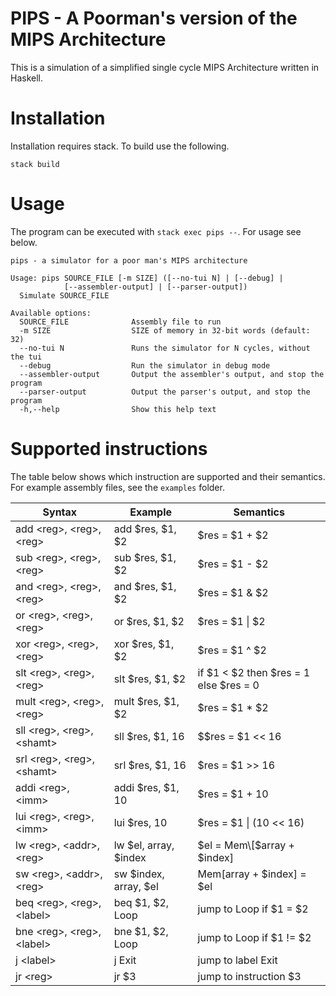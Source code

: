 # PIPS - A Poorman's version of the MIPS Architecture
This is a simulation of a simplified single cycle MIPS Architecture written in Haskell.

# Installation
Installation requires stack. To build use the following.
```
stack build
```
# Usage
The program can be executed with `stack exec pips --`. For usage see below.

```
pips - a simulator for a poor man's MIPS architecture

Usage: pips SOURCE_FILE [-m SIZE] ([--no-tui N] | [--debug] |
            [--assembler-output] | [--parser-output])
  Simulate SOURCE_FILE

Available options:
  SOURCE_FILE              Assembly file to run
  -m SIZE                  SIZE of memory in 32-bit words (default: 32)
  --no-tui N               Runs the simulator for N cycles, without the tui
  --debug                  Run the simulator in debug mode
  --assembler-output       Output the assembler's output, and stop the program
  --parser-output          Output the parser's output, and stop the program
  -h,--help                Show this help text

```

# Supported instructions
The table below shows which instruction are supported and their semantics. 
For example assembly files, see the `examples` folder.

| Syntax                          | Example               | Semantics                              |
| ---                             | ---                   | ---                                    |
| add \<reg\>, \<reg\>, \<reg\>   | add $res, $1, $2      | $res = $1 + $2                         |
| sub \<reg\>, \<reg\>, \<reg\>   | sub $res, $1, $2      | $res = $1 - $2                         |
| and \<reg\>, \<reg\>, \<reg\>   | and $res, $1, $2      | $res = $1 & $2                         |
| or \<reg\>,  \<reg\>, \<reg\>   | or $res, $1, $2       | $res = $1 \| $2                        |
| xor \<reg\>, \<reg\>, \<reg\>   | xor $res, $1, $2      | $res = $1 ^ $2                         |
| slt \<reg\>, \<reg\>, \<reg\>   |  slt $res, $1, $2     | if $1 < $2 then $res = 1 else $res = 0 |
| mult \<reg\>, \<reg\>, \<reg\>  | mult $res, $1, $2     | $res = $1 \* $2                        |
| sll \<reg\>, \<reg\>, \<shamt\> | sll $res, $1, 16      | $$res = $1 << 16                       |
| srl \<reg\>, \<reg\>, \<shamt\> | srl $res, $1, 16      | $res = $1 >> 16                        |
| addi \<reg\>, \<imm\>           | addi $res, $1, 10     | $res = $1 + 10                         |
| lui \<reg\>, \<reg\>, \<imm\>   | lui $res, 10          | $res = $1 \| (10 << 16)                |
| lw \<reg\>, \<addr\>, \<reg\>   | lw $el, array, $index | $el = Mem\[$array + $index\]           |
| sw \<reg\>, \<addr\>, \<reg\>   | sw $index, array, $el | Mem\[array + $index\] = $el            |
| beq \<reg\>, \<reg\>, \<label\> | beq $1, $2, Loop      | jump to Loop if $1 = $2                |
| bne \<reg\>, \<reg\>, \<label\> | bne $1, $2, Loop      | jump to Loop if $1 != $2               |
| j \<label\>                     | j Exit                | jump to label Exit                     |
| jr \<reg\>                      | jr $3                 | jump to instruction $3                 |
